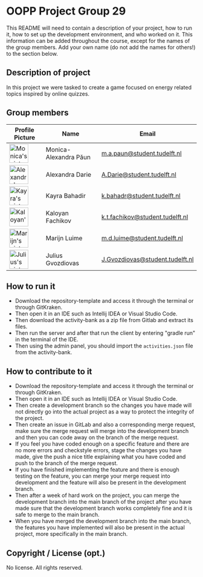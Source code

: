 # OOPP Project Group 29

This README will need to contain a description of your project, how to run it, how to set up the development environment, and who worked on it.
This information can be added throughout the course, except for the names of the group members.
Add your own name (do not add the names for others!) to the section below.

## Description of project

In this project we were tasked to create a game focused on energy related topics inspired by online quizzes.

## Group members

| Profile Picture | Name | Email |
|---|---|---|
| <img src="https://gitlab.ewi.tudelft.nl/uploads/-/system/user/avatar/4988/avatar.png?width=400" alt="Monica's picture" width="50"> | Monica-Alexandra Păun | m.a.paun@student.tudelft.nl |
| <img src="https://gitlab.ewi.tudelft.nl/uploads/-/system/user/avatar/4771/avatar.png?width=400" alt="Alexandra's picture" width="50"> | Alexandra Darie | A.Darie@student.tudelft.nl |
| <img src="https://gitlab.ewi.tudelft.nl/uploads/-/system/user/avatar/4879/avatar.png?width=400" alt="Kayra's picture" width="50"/> | Kayra Bahadir | k.bahadr@student.tudelft.nl|
| <img src="https://gitlab.ewi.tudelft.nl/uploads/-/system/user/avatar/4905/avatar.png?width=90" alt="Kaloyan's picture" width="50"/> | Kaloyan Fachikov | k.t.fachikov@student.tudelft.nl|
| <img src="https://gitlab.ewi.tudelft.nl/uploads/-/system/user/avatar/4779/avatar.png?width=400" alt="Marijn's picture" width="50"/> | Marijn Luime | m.d.luime@student.tudelft.nl|
| <img src="https://gitlab.ewi.tudelft.nl/uploads/-/system/user/avatar/4734/avatar.png" alt="Julius's picture" width="50"> | Julius Gvozdiovas | J.Gvozdiovas@student.tudelft.nl |

<!-- Instructions (remove once assignment has been completed -->
<!-- - Add (only!) your own name to the table above (use Markdown formatting) -->
<!-- - Mention your *student* email address -->
<!-- - Preferably add a recognizable photo, otherwise add your GitLab photo -->
<!-- - (please make sure the photos have the same size) --> 

## How to run it

- Download the repository-template and access it through the terminal or through GitKraken. 
- Then open it in an IDE such as Intellij IDEA or Visual Studio Code. 
- Then download the activity-bank as a zip file from Gitlab and extract its files. 
- Then run the server and after that run the client by entering "gradle run" in the terminal of the IDE. 
- Then using the admin panel, you should import the `activities.json` file from the activity-bank.

## How to contribute to it

 - Download the repository-template and access it through the terminal or through GitKraken.
 - Then open it in an IDE such as Intellij IDEA or Visual Studio Code. 
 - Then create a development branch so the changes you have made will not directly go into the actual project as a way to protect the integrity of the project.
 - Then create an issue in GitLab and also a corresponding merge request, make sure the merge request will merge into the development branch and then you can code away on the branch of the merge request. 
 - If you feel you have coded enough on a specific feature and there are no more errors and checkstyle errors, stage the changes you have made, give the push a nice title explaining what you have coded and push to the branch of the merge request.
 - If you have finished implementing the feature and there is enough testing on the feature, you can merge your merge request into development and the feature will also be present in the development branch. 
 - Then after a week of hard work on the project, you can merge the development branch into the main branch of the project after you have made sure that the development branch works completely fine and it is safe to merge to the main branch. 
 - When you have merged the development branch into the main branch, the features you have implemented will also be present in the actual project, more specifically in the main branch.

## Copyright / License (opt.)

No license. All rights reserved.
